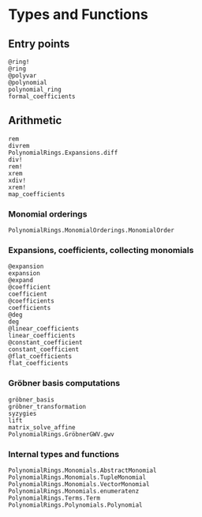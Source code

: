 # Types and Functions

## Entry points

```@docs
@ring!
@ring
@polyvar
@polynomial
polynomial_ring
formal_coefficients
```

## Arithmetic

```@docs
rem
divrem
PolynomialRings.Expansions.diff
div!
rem!
xrem
xdiv!
xrem!
map_coefficients
```

### Monomial orderings
```@docs
PolynomialRings.MonomialOrderings.MonomialOrder
```

### Expansions, coefficients, collecting monomials

```@docs
@expansion
expansion
@expand
@coefficient
coefficient
@coefficients
coefficients
@deg
deg
@linear_coefficients
linear_coefficients
@constant_coefficient
constant_coefficient
@flat_coefficients
flat_coefficients
```

### Gröbner basis computations

```@docs
gröbner_basis
gröbner_transformation
syzygies
lift
matrix_solve_affine
PolynomialRings.GröbnerGWV.gwv
```

### Internal types and functions
```@docs
PolynomialRings.Monomials.AbstractMonomial
PolynomialRings.Monomials.TupleMonomial
PolynomialRings.Monomials.VectorMonomial
PolynomialRings.Monomials.enumeratenz
PolynomialRings.Terms.Term
PolynomialRings.Polynomials.Polynomial
```
